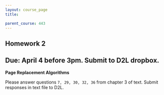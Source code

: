 ```yaml
---
layout: course_page
title: 

parent_course: 443
---
```


Homework 2
----

Due: April 4 before 3pm. Submit to D2L dropbox.
----

**Page Replacement Algorithms**

Please answer questions ```7, 29, 30, 32, 36``` from chapter 3 of text. Submit responses in text file to D2L.